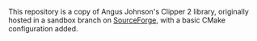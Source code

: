 This repository is a copy of Angus Johnson's Clipper 2 library, originally hosted in a sandbox branch on [SourceForge](https://sourceforge.net/p/polyclipping/code/HEAD/tree/sandbox/Clipper2/), with a basic CMake configuration added.
